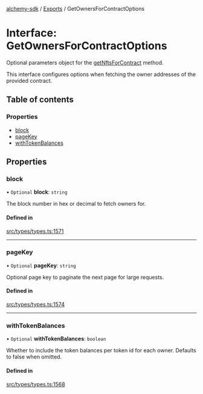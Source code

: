 [alchemy-sdk](../README.md) / [Exports](../modules.md) / GetOwnersForContractOptions

# Interface: GetOwnersForContractOptions

Optional parameters object for the [getNftsForContract](../classes/NftNamespace.md#getnftsforcontract) method.

This interface configures options when fetching the owner addresses of the
provided contract.

## Table of contents

### Properties

- [block](GetOwnersForContractOptions.md#block)
- [pageKey](GetOwnersForContractOptions.md#pagekey)
- [withTokenBalances](GetOwnersForContractOptions.md#withtokenbalances)

## Properties

### block

• `Optional` **block**: `string`

The block number in hex or decimal to fetch owners for.

#### Defined in

[src/types/types.ts:1571](https://github.com/alchemyplatform/alchemy-sdk-js/blob/f2b072e/src/types/types.ts#L1571)

___

### pageKey

• `Optional` **pageKey**: `string`

Optional page key to paginate the next page for large requests.

#### Defined in

[src/types/types.ts:1574](https://github.com/alchemyplatform/alchemy-sdk-js/blob/f2b072e/src/types/types.ts#L1574)

___

### withTokenBalances

• `Optional` **withTokenBalances**: `boolean`

Whether to include the token balances per token id for each owner. Defaults
to false when omitted.

#### Defined in

[src/types/types.ts:1568](https://github.com/alchemyplatform/alchemy-sdk-js/blob/f2b072e/src/types/types.ts#L1568)
